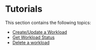 # Tutorials

This section contains the following topics:

- [Create/Update a Workload](create-update-workload.hbs.md)
- [Get Workload Status](get-workload-status.hbs.md)
- [Delete a workload](delete-workload.hbs.md)
